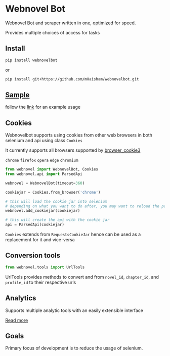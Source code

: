 # Webnovel Bot

Webnovel Bot and scraper written in one, optimized for speed.

Provides multiple choices of access for tasks

## Install

```bash
pip install webnovelbot
```

or

```bash
pip install git+https://github.com/mHaisham/webnovelbot.git
```

## [Sample][1]

follow the [link][1] for an example usage

[1]: https://github.com/mHaisham/webnovelbot/blob/master/example.py

## Cookies

Webnovelbot supports using cookies from other web browsers in both selenium and api using class `Cookies`

It currently supports all browsers supported by [browser_cookie3](https://github.com/borisbabic/browser_cookie3)

`chrome` `firefox` `opera` `edge` `chromium`

```python
from webnovel import WebnovelBot, Cookies
from webnovel.api import ParsedApi

webnovel = WebnovelBot(timeout=360)

cookiejar = Cookies.from_browser('chrome')

# this will load the cookie jar into selenium
# depending on what you want to do after, you may want to reload the page
webnovel.add_cookiejar(cookiejar)

# this will create the api with the cookie jar
api = ParsedApi(cookiejar)
```

`Cookies` extends from `RequestsCookieJar` hence can be used as a replacement for it and vice-versa

## Conversion tools

```python
from webnovel.tools import UrlTools
```

UrlTools provides methods to convert and from `novel_id`, `chapter_id`, and `profile_id` to their respective urls

## Analytics

Supports multiple analytic tools with an easily extensible interface

[Read more](https://github.com/mHaisham/webnovelbot/tree/master/webnovel/analytic)

## Goals

Primary focus of development is to reduce the usage of selenium.
